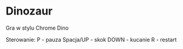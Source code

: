 # Dinozaur
Gra w stylu Chrome Dino

Sterowanie:
P - pauza
Spacja/UP - skok
DOWN - kucanie
R - restart
